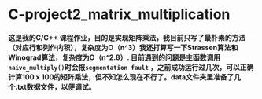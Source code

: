 
# C-project2_matrix_multiplication

#### 这是我的C/C++ 课程作业，目的是实现矩阵乘法，我目前只写了最朴素的方法（对应行和列作内积），复杂度为O（n^3）我还打算写一下Strassen算法和Winograd算法，复杂度为O（n^2.8）. 目前遇到的问题是主函数调用`naive_multiply()`时会报`segmentation fault` ，之前成功运行过几次，可以正确计算100 x 100的矩阵乘法，但不知怎么现在不行了。data文件夹里准备了几个.txt数据文件，以便调试。


